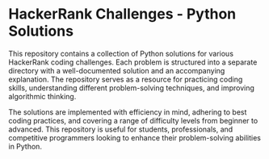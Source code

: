
# HackerRank Challenges - Python Solutions

This repository contains a collection of Python solutions for various HackerRank coding challenges. Each problem is structured into a separate directory with a well-documented solution and an accompanying explanation. The repository serves as a resource for practicing coding skills, understanding different problem-solving techniques, and improving algorithmic thinking.

The solutions are implemented with efficiency in mind, adhering to best coding practices, and covering a range of difficulty levels from beginner to advanced. This repository is useful for students, professionals, and competitive programmers looking to enhance their problem-solving abilities in Python.

